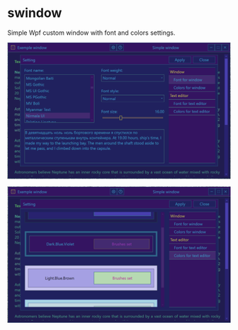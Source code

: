 # swindow
Simple Wpf custom window with font and colors settings.

![alt text](swnd1.png)

![alt text](swnd2.png)

